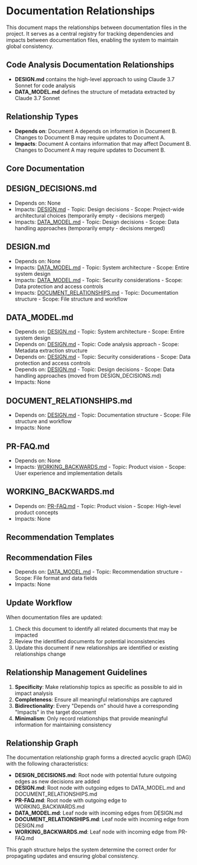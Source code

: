 # Documentation Relationships

This document maps the relationships between documentation files in the project. It serves as a central registry for tracking dependencies and impacts between documentation files, enabling the system to maintain global consistency.

## Code Analysis Documentation Relationships

- **DESIGN.md** contains the high-level approach to using Claude 3.7 Sonnet for code analysis
- **DATA_MODEL.md** defines the structure of metadata extracted by Claude 3.7 Sonnet

## Relationship Types

- **Depends on**: Document A depends on information in Document B. Changes to Document B may require updates to Document A.
- **Impacts**: Document A contains information that may affect Document B. Changes to Document A may require updates to Document B.

## Core Documentation

## DESIGN_DECISIONS.md
- Depends on: None
- Impacts: [DESIGN.md](#designmd) - Topic: Design decisions - Scope: Project-wide architectural choices (temporarily empty - decisions merged)
- Impacts: [DATA_MODEL.md](#data_modelmd) - Topic: Design decisions - Scope: Data handling approaches (temporarily empty - decisions merged)

## DESIGN.md
- Depends on: None
- Impacts: [DATA_MODEL.md](#data_modelmd) - Topic: System architecture - Scope: Entire system design
- Impacts: [DATA_MODEL.md](#data_modelmd) - Topic: Security considerations - Scope: Data protection and access controls
- Impacts: [DOCUMENT_RELATIONSHIPS.md](#document_relationshipsmd) - Topic: Documentation structure - Scope: File structure and workflow

## DATA_MODEL.md
- Depends on: [DESIGN.md](#designmd) - Topic: System architecture - Scope: Entire system design
- Depends on: [DESIGN.md](#designmd) - Topic: Code analysis approach - Scope: Metadata extraction structure
- Depends on: [DESIGN.md](#designmd) - Topic: Security considerations - Scope: Data protection and access controls
- Depends on: [DESIGN.md](#designmd) - Topic: Design decisions - Scope: Data handling approaches (moved from DESIGN_DECISIONS.md)
- Impacts: None

## DOCUMENT_RELATIONSHIPS.md
- Depends on: [DESIGN.md](#designmd) - Topic: Documentation structure - Scope: File structure and workflow
- Impacts: None

## PR-FAQ.md
- Depends on: None
- Impacts: [WORKING_BACKWARDS.md](#working_backwardsmd) - Topic: Product vision - Scope: User experience and implementation details

## WORKING_BACKWARDS.md
- Depends on: [PR-FAQ.md](#pr-faqmd) - Topic: Product vision - Scope: High-level product concepts
- Impacts: None

## Recommendation Templates

## Recommendation Files
- Depends on: [DATA_MODEL.md](#data_modelmd) - Topic: Recommendation structure - Scope: File format and data fields
- Impacts: None

## Update Workflow

When documentation files are updated:

1. Check this document to identify all related documents that may be impacted
2. Review the identified documents for potential inconsistencies
3. Update this document if new relationships are identified or existing relationships change

## Relationship Management Guidelines

1. **Specificity**: Make relationship topics as specific as possible to aid in impact analysis
2. **Completeness**: Ensure all meaningful relationships are captured
3. **Bidirectionality**: Every "Depends on" should have a corresponding "Impacts" in the target document
4. **Minimalism**: Only record relationships that provide meaningful information for maintaining consistency

## Relationship Graph

The documentation relationship graph forms a directed acyclic graph (DAG) with the following characteristics:

- **DESIGN_DECISIONS.md**: Root node with potential future outgoing edges as new decisions are added
- **DESIGN.md**: Root node with outgoing edges to DATA_MODEL.md and DOCUMENT_RELATIONSHIPS.md
- **PR-FAQ.md**: Root node with outgoing edge to WORKING_BACKWARDS.md
- **DATA_MODEL.md**: Leaf node with incoming edges from DESIGN.md
- **DOCUMENT_RELATIONSHIPS.md**: Leaf node with incoming edge from DESIGN.md
- **WORKING_BACKWARDS.md**: Leaf node with incoming edge from PR-FAQ.md

This graph structure helps the system determine the correct order for propagating updates and ensuring global consistency.
